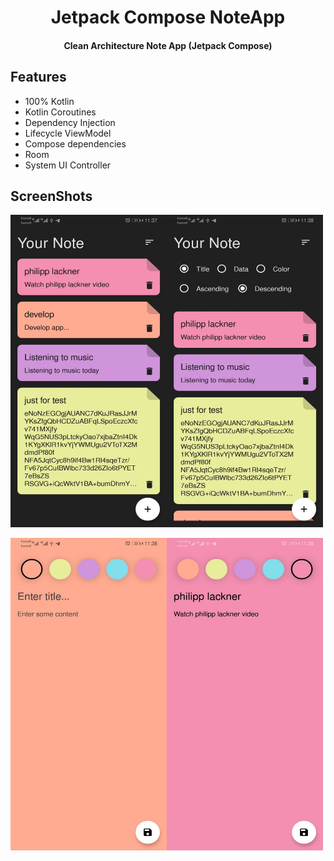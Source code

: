 <h1 align="center">Jetpack Compose NoteApp</h1>

<h4 align="center">Clean Architecture Note App (Jetpack Compose)</h4>

## Features
* 100% Kotlin
* Kotlin Coroutines
* Dependency Injection
* Lifecycle ViewModel
* Compose dependencies
* Room
* System UI Controller

## ScreenShots
<img src="/screenshots/screenshot4.jpg" width="250" height="500"><img src="/screenshots/screenshot3.jpg" width="250" height="500">

<img src="/screenshots/screenshot2.jpg" width="250" height="500"><img src="/screenshots/screenshot1.jpg" width="250" height="500">
